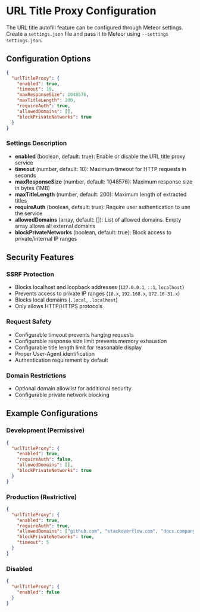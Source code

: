# URL Title Proxy Configuration

The URL title autofill feature can be configured through Meteor settings. Create a `settings.json` file and pass it to Meteor using `--settings settings.json`.

## Configuration Options

```json
{
  "urlTitleProxy": {
    "enabled": true,
    "timeout": 10,
    "maxResponseSize": 1048576,
    "maxTitleLength": 200,
    "requireAuth": true,
    "allowedDomains": [],
    "blockPrivateNetworks": true
  }
}
```

### Settings Description

- **enabled** (boolean, default: true): Enable or disable the URL title proxy service
- **timeout** (number, default: 10): Maximum timeout for HTTP requests in seconds
- **maxResponseSize** (number, default: 1048576): Maximum response size in bytes (1MB)
- **maxTitleLength** (number, default: 200): Maximum length of extracted titles
- **requireAuth** (boolean, default: true): Require user authentication to use the service
- **allowedDomains** (array, default: []): List of allowed domains. Empty array allows all external domains
- **blockPrivateNetworks** (boolean, default: true): Block access to private/internal IP ranges

## Security Features

### SSRF Protection
- Blocks localhost and loopback addresses (`127.0.0.1`, `::1`, `localhost`)
- Prevents access to private IP ranges (`10.x`, `192.168.x`, `172.16-31.x`)
- Blocks local domains (`.local`, `.localhost`)
- Only allows HTTP/HTTPS protocols

### Request Safety
- Configurable timeout prevents hanging requests
- Configurable response size limit prevents memory exhaustion
- Configurable title length limit for reasonable display
- Proper User-Agent identification
- Authentication requirement by default

### Domain Restrictions
- Optional domain allowlist for additional security
- Configurable private network blocking

## Example Configurations

### Development (Permissive)
```json
{
  "urlTitleProxy": {
    "enabled": true,
    "requireAuth": false,
    "allowedDomains": [],
    "blockPrivateNetworks": true
  }
}
```

### Production (Restrictive)
```json
{
  "urlTitleProxy": {
    "enabled": true,
    "requireAuth": true,
    "allowedDomains": ["github.com", "stackoverflow.com", "docs.company.com"],
    "blockPrivateNetworks": true,
    "timeout": 5
  }
}
```

### Disabled
```json
{
  "urlTitleProxy": {
    "enabled": false
  }
}
```